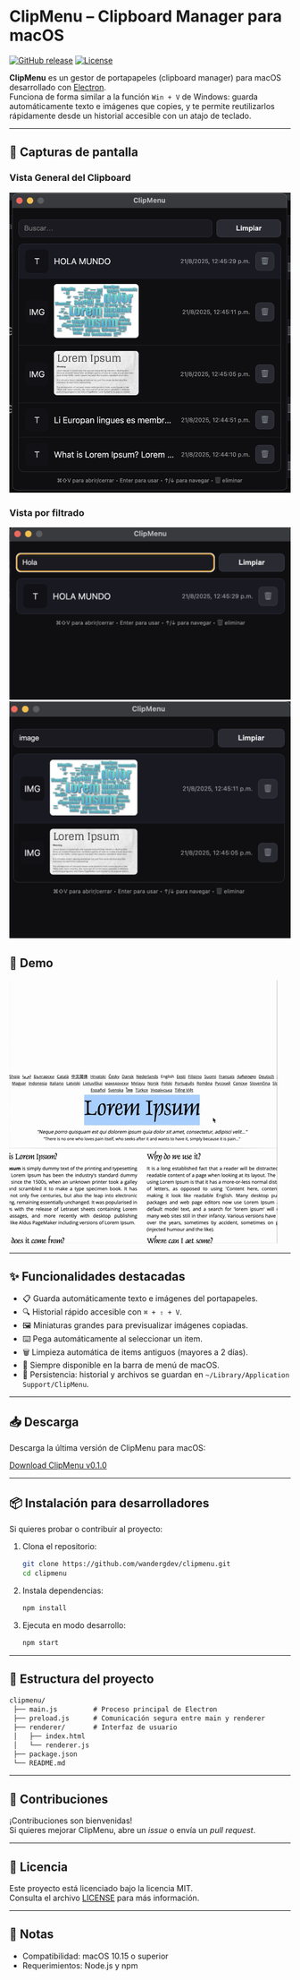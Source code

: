 # ClipMenu – Clipboard Manager para macOS

[![GitHub release](https://img.shields.io/github/v/release/wandergdev/clipmenu)](https://github.com/wandergdev/clipmenu/releases)
[![License](https://img.shields.io/github/license/wandergdev/clipmenu)](LICENSE)

**ClipMenu** es un gestor de portapapeles (clipboard manager) para macOS desarrollado con [Electron](https://www.electronjs.org/).  
Funciona de forma similar a la función `Win + V` de Windows: guarda automáticamente texto e imágenes que copies, y te permite reutilizarlos rápidamente desde un historial accesible con un atajo de teclado.

---

## 📸 Capturas de pantalla

### Vista General del Clipboard
![alt text](./screenshot/VistaCompleta.png)

### Vista por filtrado
![alt text](./screenshot//VistaFiltradoTexto.png)
![alt text](./screenshot/VistaFiltradoImage.png)

## 📸 Demo
![ClipMenu Demo](./screenshot/clipMenu.gif)

---

## ✨ Funcionalidades destacadas

- 📋 Guarda automáticamente texto e imágenes del portapapeles.
- 🔍 Historial rápido accesible con `⌘ + ⇧ + V`.
- 🖼️ Miniaturas grandes para previsualizar imágenes copiadas.
- ⌨️ Pega automáticamente al seleccionar un item.
- 🗑️ Limpieza automática de items antiguos (mayores a 2 días).
- 🚀 Siempre disponible en la barra de menú de macOS.
- 💾 Persistencia: historial y archivos se guardan en `~/Library/Application Support/ClipMenu`.

---

## 📥 Descarga

Descarga la última versión de ClipMenu para macOS:

[Download ClipMenu v0.1.0](https://github.com/wandergdev/clipmenu/releases/download/v0.1.0/ClipMenu-0.1.0.dmg)

---

## 📦 Instalación para desarrolladores

Si quieres probar o contribuir al proyecto:

1. Clona el repositorio:
   
   ```bash
   git clone https://github.com/wandergdev/clipmenu.git
   cd clipmenu
   ```

2. Instala dependencias:
   
   ```bash
   npm install
   ```

3. Ejecuta en modo desarrollo:
   
   ```bash
   npm start
   ```

---

## 📂 Estructura del proyecto

```
clipmenu/
 ├── main.js         # Proceso principal de Electron
 ├── preload.js      # Comunicación segura entre main y renderer
 ├── renderer/       # Interfaz de usuario
 │   ├── index.html
 │   └── renderer.js
 ├── package.json
 └── README.md
```

---

## 🤝 Contribuciones

¡Contribuciones son bienvenidas!  
Si quieres mejorar ClipMenu, abre un *issue* o envía un *pull request*.

---

## 📜 Licencia

Este proyecto está licenciado bajo la licencia MIT.  
Consulta el archivo [LICENSE](LICENSE) para más información.

---

## 📝 Notas

- Compatibilidad: macOS 10.15 o superior  
- Requerimientos: Node.js y npm
